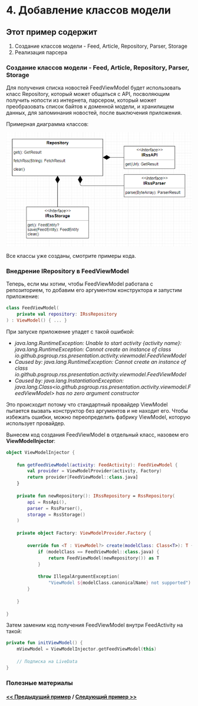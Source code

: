 # 4. Добавление классов модели

## Этот пример содержит

1. Создание классов модели - Feed, Article, Repository, Parser, Storage
2. Реализация парсера

### Создание классов модели - Feed, Article, Repository, Parser, Storage

Для получения списка новостей FeedViewModel будет использовать класс Repository, который может общаться с API, посволяющим получить нопости из интернета, парсером, который может преобразовать список байтов к доменной модели, и хранилищем данных, для запоминания новостей, после выключения приложения.

Примерная диаграмма классов:

![Результат](../img/4_diagram.png)

Все классы уже созданы, смотрите примеры кода.

### Внедрение IRepository в FeedViewModel

Теперь, если мы хотим, чтобы FeedViewModel работала с репозиторием, то добавим его аргументом конструктора и запустим приложение:

```kotlin
class FeedViewModel(
    private val repository: IRssRepository
) : ViewModel() { ... }
```

При запуске приложение упадет с такой ошибкой:

* *java.lang.RuntimeException: Unable to start activity {activity name}: java.lang.RuntimeException: Cannot create an instance of class io.github.psgroup.rss.presentation.activity.viewmodel.FeedViewModel*
* *Caused by: java.lang.RuntimeException: Cannot create an instance of class io.github.psgroup.rss.presentation.activity.viewmodel.FeedViewModel*
* *Caused by: java.lang.InstantiationException: java.lang.Class\<io.github.psgroup.rss.presentation.activity.viewmodel.FeedViewModel\> has no zero argument constructor*

Это происходит потому что стандартный провайдер ViewModel пытается вызвать конструктор без аргументов и не находит его. Чтобы избежать ошибки, можно переопределить фабрику ViewModel, которую использует провайдер.

Вынесем код создания FeedViewModel в отдельный класс, назовем его **ViewModelInjector**:

```kotlin
object ViewModelInjector {

    fun getFeedViewModel(activity: FeedActivity): FeedViewModel {
        val provider = ViewModelProvider(activity, Factory)
        return provider[FeedViewModel::class.java]
    }

    private fun newRepository(): IRssRepository = RssRepository(
        api = RssApi(),
        parser = RssParser(),
        storage = RssStorage()
    )

    private object Factory: ViewModelProvider.Factory {

        override fun <T : ViewModel?> create(modelClass: Class<T>): T {
            if (modelClass == FeedViewModel::class.java) {
                return FeedViewModel(newRepository()) as T
            }

            throw IllegalArgumentException(
                "ViewModel ${modelClass.canonicalName} not supported")
        }

    }

}
```

Затем заменим код получения FeedViewModel внутри FeedActivity на такой:

```kotlin
private fun initViewModel() {
    mViewModel = ViewModelInjector.getFeedViewModel(this)

    // Подписка на LiveData
}
```

### Полезные материалы

#### [<< Предыдущий пример](../rss_parser_3) / [Следующий пример >>](../rss_parser_5)
